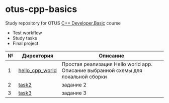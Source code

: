 # otus-cpp-basics
Study repository for OTUS [C++ Developer.Basic](https://otus.ru/lessons/cpp-basic/) course
- Test workflow
- Study tasks
- Final project

| № |         Директория          |         Описание                                                                                           |
| --| --------------------------- |------------------------------------------------------------------------------------------------------------|
| 1 |[hello_cpp_world](/../main/assets/images/hello_world) | Простая реализация Hello world app. Описание выбранной схемы для локальной сборки |
| 2 |[task2](/../main/assets/images/hello_world) | задание 2                                                                                   |
| 3 |[task3](/../main/assets/images/hello_world) | задание 3                                                                                   |
